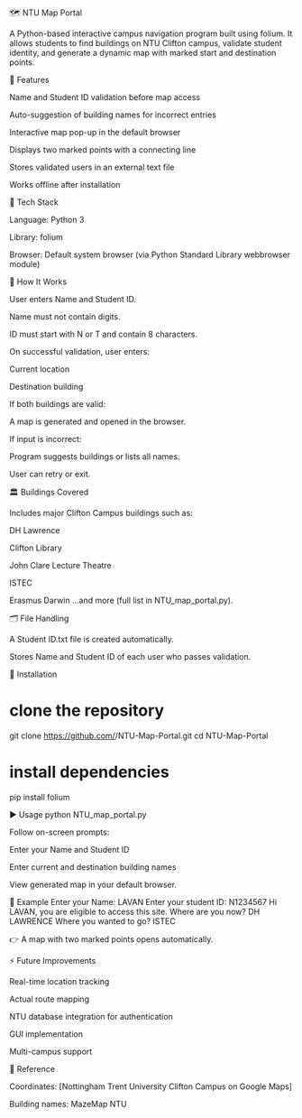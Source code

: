 🗺️ NTU Map Portal

A Python-based interactive campus navigation program built using folium. It allows students to find buildings on NTU Clifton campus, validate student identity, and generate a dynamic map with marked start and destination points.

📌 Features

Name and Student ID validation before map access

Auto-suggestion of building names for incorrect entries

Interactive map pop-up in the default browser

Displays two marked points with a connecting line

Stores validated users in an external text file

Works offline after installation

🧰 Tech Stack

Language: Python 3

Library: folium

Browser: Default system browser (via Python Standard Library webbrowser module)

🧭 How It Works

User enters Name and Student ID.

Name must not contain digits.

ID must start with N or T and contain 8 characters.

On successful validation, user enters:

Current location

Destination building

If both buildings are valid:

A map is generated and opened in the browser.

If input is incorrect:

Program suggests buildings or lists all names.

User can retry or exit.

🏛️ Buildings Covered

Includes major Clifton Campus buildings such as:

DH Lawrence

Clifton Library

John Clare Lecture Theatre

ISTEC

Erasmus Darwin
…and more (full list in NTU_map_portal.py).

🗂️ File Handling

A Student ID.txt file is created automatically.

Stores Name and Student ID of each user who passes validation.

🧪 Installation
# clone the repository
git clone https://github.com/<your-username>/NTU-Map-Portal.git
cd NTU-Map-Portal

# install dependencies
pip install folium

▶️ Usage
python NTU_map_portal.py


Follow on-screen prompts:

Enter your Name and Student ID

Enter current and destination building names

View generated map in your default browser.

🧭 Example
Enter your Name: LAVAN
Enter your student ID: N1234567
Hi LAVAN, you are eligible to access this site.
Where are you now? DH LAWRENCE
Where you wanted to go? ISTEC


👉 A map with two marked points opens automatically.

⚡ Future Improvements

Real-time location tracking

Actual route mapping

NTU database integration for authentication

GUI implementation

Multi-campus support

📝 Reference

Coordinates: [Nottingham Trent University Clifton Campus on Google Maps]

Building names: MazeMap NTU
